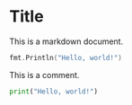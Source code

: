 # Title

This is a markdown document.

```go
fmt.Println("Hello, world!")
```

This is a comment.

```python
print("Hello, world!")
```
